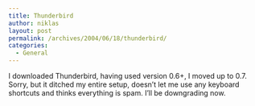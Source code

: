 ```yaml
---
title: Thunderbird
author: niklas
layout: post
permalink: /archives/2004/06/18/thunderbird/
categories:
  - General
---
```

I downloaded Thunderbird, having used version 0.6+, I moved up to 0.7. Sorry, but it ditched my entire setup, doesn&#8217;t let me use any keyboard shortcuts and thinks everything is spam. I&#8217;ll be downgrading now.